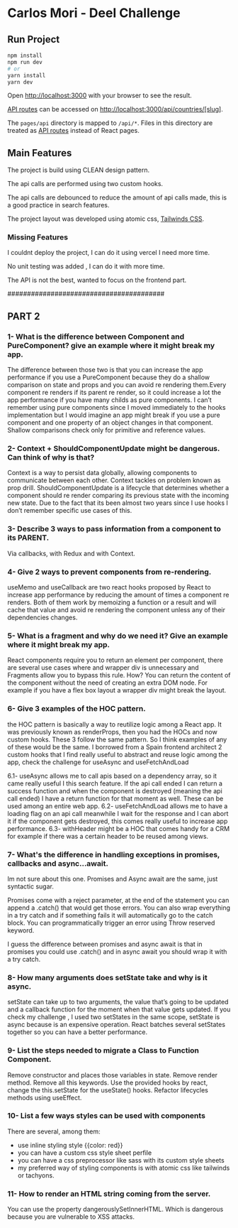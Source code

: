 # Carlos Mori - Deel Challenge
## Run Project

```bash
npm install
npm run dev
# or
yarn install
yarn dev
```

Open [http://localhost:3000](http://localhost:3000) with your browser to see the result.

[API routes](https://nextjs.org/docs/api-routes/introduction) can be accessed on [http://localhost:3000/api/countries/[slug]](http://localhost:3000/api/hello). 

The `pages/api` directory is mapped to `/api/*`. Files in this directory are treated as [API routes](https://nextjs.org/docs/api-routes/introduction) instead of React pages.

## Main Features

The project is build using CLEAN design pattern.

The api calls are performed using two custom hooks.

The api calls are debounced to reduce the amount of api calls made, this is a good practice in search features.

The project layout was developed using atomic css, [Tailwinds CSS](https://https://tailwindcss.com/).

### Missing Features
I couldnt deploy the project, I can do it using vercel I need more time.

No unit testing was added , I can do it with more time.

The API is not the best, wanted to focus on the frontend part.

########################################
## PART 2
### 1- What is the difference between Component and PureComponent? give an example where it might break my app.
The difference between those two is that you can increase the app performance if you use a PureComponent because they do a shallow comparison on state and props and you can avoid re rendering them.Every component re renders if its parent re render, so it could increase a lot the app performance if you have many childs as pure components.
I can’t remember using pure components since I moved immediately to the hooks implementation but I would imagine an app might break if you use a pure component and one property of an object changes in that component. Shallow comparisons check only for primitive and reference values.
### 2- Context + ShouldComponentUpdate might be dangerous. Can think of why is that?
Context is a way to persist data globally, allowing components to communicate between each other. Context tackles on problem known as prop drill.
     ShouldComponentUpdate is a lifecycle that determines whether a component should re render comparing its previous state with the incoming new state.
     Due to the fact that its been almost two years since I use hooks I don’t remember specific use cases of this. 
### 3-  Describe 3 ways to pass information from a component to its PARENT.

Via callbacks, with Redux and with Context.
### 4- Give 2 ways to prevent components from re-rendering.
useMemo and useCallback are two react hooks proposed by React to increase app performance by reducing the amount of times a component re renders. 
Both of them work by memoizing a function or a result and will cache that value and avoid re rendering the component unless any of their dependencies changes.
### 5- What is a fragment and why do we need it? Give an example where it might break my app.
React components require you to return an element per component, there are several use cases where and wrapper div is  unnecessary and Fragments allow you to bypass this rule. 
How?
You can return the content of the component without the need of creating an extra DOM node.
For example if you have a flex box  layout a wrapper div might break the layout.
### 6- Give 3 examples of the HOC pattern.

the HOC pattern is basically a way to reutilize logic among a React app. It was previously known as renderProps, then you had the HOCs and now custom hooks. These 3 follow the same pattern. So I think examples of any of these would be the same.
I borrowed from a Spain frontend architect 2 custom hooks that I find really useful to abstract and reuse logic among the app, check the challenge for useAsync and useFetchAndLoad

6.1- useAsync allows me to call apis based on a dependency array, so it came really useful I this search feature. If the api call ended I can return a success function and when the component is destroyed (meaning the api call ended) I have a return function for that moment as well. These can be used among an entire web app.
6.2- useFetchAndLoad allows me to have a loading flag on an api call meanwhile I wait for the response and I can abort it if the component gets destroyed, this comes really useful to increase app performance.
6.3- withHeader might be a HOC that comes handy for a CRM for example if there was a certain header to be reused among views. 
### 7- What's the difference in handling exceptions in promises, callbacks and async...await.

Im not sure about this one. 
Promises and Async await are the same, just syntactic sugar. 

Promises come with a reject parameter, at the end of the statement you can append a .catch() that would get those errors. You can also wrap everything in a try catch and if something fails it will automatically go to the catch block. 
You can programmatically trigger an error using Throw reserved keyword.

I guess the difference between promises and async await is that in promises you could use .catch() and in async await you should wrap it with a try catch.
### 8- How many arguments does setState take and why is it async.

setState can take up to two arguments, the value that’s going to be updated and a callback function for the moment when that value gets updated. If you check my challenge , I used two setStates in the same scope, setState is async because is an expensive operation. React batches several setStates together so you can have a better performance.
### 9- List the steps needed to migrate a Class to Function Component.

Remove constructor and places those variables in state. Remove render method. Remove all this keywords. Use the provided hooks by react, change the this.setState for the useState() hooks. Refactor lifecycles methods using useEffect.
### 10- List a few ways styles can be used with components

There are several, among them: 
- use inline styling style {{color: red}}
- you can have a custom css style sheet perfile
- you can have a css preprocessor like sass with its custom style sheets
- my preferred way of styling components is with atomic css like tailwinds or tachyons.
### 11- How to render an HTML string coming from the server.

You can use the property dangerouslySetInnerHTML. Which is dangerous because you are vulnerable to XSS attacks.